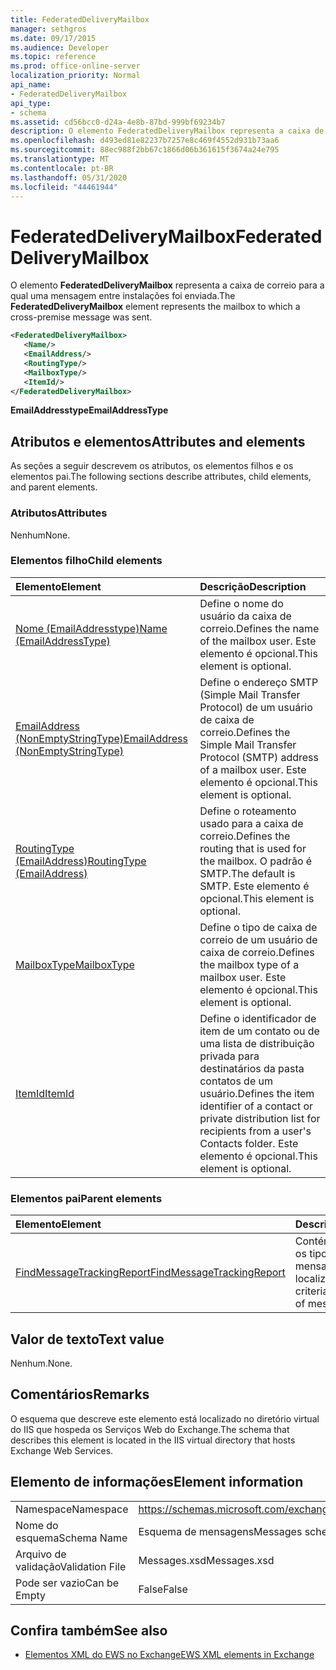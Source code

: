 ```yaml
---
title: FederatedDeliveryMailbox
manager: sethgros
ms.date: 09/17/2015
ms.audience: Developer
ms.topic: reference
ms.prod: office-online-server
localization_priority: Normal
api_name:
- FederatedDeliveryMailbox
api_type:
- schema
ms.assetid: cd56bcc0-d24a-4e8b-87bd-999bf69234b7
description: O elemento FederatedDeliveryMailbox representa a caixa de correio para a qual uma mensagem entre instalações foi enviada.
ms.openlocfilehash: d493ed81e82237b7257e8c469f4552d931b73aa6
ms.sourcegitcommit: 88ec988f2bb67c1866d06b361615f3674a24e795
ms.translationtype: MT
ms.contentlocale: pt-BR
ms.lasthandoff: 05/31/2020
ms.locfileid: "44461944"
---
```

# <a name="federateddeliverymailbox"></a><span data-ttu-id="1ec42-103">FederatedDeliveryMailbox</span><span class="sxs-lookup"><span data-stu-id="1ec42-103">FederatedDeliveryMailbox</span></span>

<span data-ttu-id="1ec42-104">O elemento **FederatedDeliveryMailbox** representa a caixa de correio para a qual uma mensagem entre instalações foi enviada.</span><span class="sxs-lookup"><span data-stu-id="1ec42-104">The **FederatedDeliveryMailbox** element represents the mailbox to which a cross-premise message was sent.</span></span> 
  
```XML
<FederatedDeliveryMailbox>
   <Name/>
   <EmailAddress/>
   <RoutingType/>
   <MailboxType/>
   <ItemId/>
</FederatedDeliveryMailbox>
```

 <span data-ttu-id="1ec42-105">**EmailAddresstype**</span><span class="sxs-lookup"><span data-stu-id="1ec42-105">**EmailAddressType**</span></span>
## <a name="attributes-and-elements"></a><span data-ttu-id="1ec42-106">Atributos e elementos</span><span class="sxs-lookup"><span data-stu-id="1ec42-106">Attributes and elements</span></span>

<span data-ttu-id="1ec42-107">As seções a seguir descrevem os atributos, os elementos filhos e os elementos pai.</span><span class="sxs-lookup"><span data-stu-id="1ec42-107">The following sections describe attributes, child elements, and parent elements.</span></span>
  
### <a name="attributes"></a><span data-ttu-id="1ec42-108">Atributos</span><span class="sxs-lookup"><span data-stu-id="1ec42-108">Attributes</span></span>

<span data-ttu-id="1ec42-109">Nenhum</span><span class="sxs-lookup"><span data-stu-id="1ec42-109">None.</span></span>
  
### <a name="child-elements"></a><span data-ttu-id="1ec42-110">Elementos filho</span><span class="sxs-lookup"><span data-stu-id="1ec42-110">Child elements</span></span>

|<span data-ttu-id="1ec42-111">**Elemento**</span><span class="sxs-lookup"><span data-stu-id="1ec42-111">**Element**</span></span>|<span data-ttu-id="1ec42-112">**Descrição**</span><span class="sxs-lookup"><span data-stu-id="1ec42-112">**Description**</span></span>|
|:-----|:-----|
|[<span data-ttu-id="1ec42-113">Nome (EmailAddresstype)</span><span class="sxs-lookup"><span data-stu-id="1ec42-113">Name (EmailAddressType)</span></span>](name-emailaddresstype.md) <br/> |<span data-ttu-id="1ec42-114">Define o nome do usuário da caixa de correio.</span><span class="sxs-lookup"><span data-stu-id="1ec42-114">Defines the name of the mailbox user.</span></span> <span data-ttu-id="1ec42-115">Este elemento é opcional.</span><span class="sxs-lookup"><span data-stu-id="1ec42-115">This element is optional.</span></span>  <br/> |
|[<span data-ttu-id="1ec42-116">EmailAddress (NonEmptyStringType)</span><span class="sxs-lookup"><span data-stu-id="1ec42-116">EmailAddress (NonEmptyStringType)</span></span>](emailaddress-nonemptystringtype.md) <br/> |<span data-ttu-id="1ec42-117">Define o endereço SMTP (Simple Mail Transfer Protocol) de um usuário de caixa de correio.</span><span class="sxs-lookup"><span data-stu-id="1ec42-117">Defines the Simple Mail Transfer Protocol (SMTP) address of a mailbox user.</span></span> <span data-ttu-id="1ec42-118">Este elemento é opcional.</span><span class="sxs-lookup"><span data-stu-id="1ec42-118">This element is optional.</span></span>  <br/> |
|[<span data-ttu-id="1ec42-119">RoutingType (EmailAddress)</span><span class="sxs-lookup"><span data-stu-id="1ec42-119">RoutingType (EmailAddress)</span></span>](routingtype-emailaddress.md) <br/> |<span data-ttu-id="1ec42-120">Define o roteamento usado para a caixa de correio.</span><span class="sxs-lookup"><span data-stu-id="1ec42-120">Defines the routing that is used for the mailbox.</span></span> <span data-ttu-id="1ec42-121">O padrão é SMTP.</span><span class="sxs-lookup"><span data-stu-id="1ec42-121">The default is SMTP.</span></span> <span data-ttu-id="1ec42-122">Este elemento é opcional.</span><span class="sxs-lookup"><span data-stu-id="1ec42-122">This element is optional.</span></span>  <br/> |
|[<span data-ttu-id="1ec42-123">MailboxType</span><span class="sxs-lookup"><span data-stu-id="1ec42-123">MailboxType</span></span>](mailboxtype.md) <br/> |<span data-ttu-id="1ec42-124">Define o tipo de caixa de correio de um usuário de caixa de correio.</span><span class="sxs-lookup"><span data-stu-id="1ec42-124">Defines the mailbox type of a mailbox user.</span></span> <span data-ttu-id="1ec42-125">Este elemento é opcional.</span><span class="sxs-lookup"><span data-stu-id="1ec42-125">This element is optional.</span></span>  <br/> |
|[<span data-ttu-id="1ec42-126">ItemId</span><span class="sxs-lookup"><span data-stu-id="1ec42-126">ItemId</span></span>](itemid.md) <br/> |<span data-ttu-id="1ec42-127">Define o identificador de item de um contato ou de uma lista de distribuição privada para destinatários da pasta contatos de um usuário.</span><span class="sxs-lookup"><span data-stu-id="1ec42-127">Defines the item identifier of a contact or private distribution list for recipients from a user's Contacts folder.</span></span> <span data-ttu-id="1ec42-128">Este elemento é opcional.</span><span class="sxs-lookup"><span data-stu-id="1ec42-128">This element is optional.</span></span>  <br/> |
   
### <a name="parent-elements"></a><span data-ttu-id="1ec42-129">Elementos pai</span><span class="sxs-lookup"><span data-stu-id="1ec42-129">Parent elements</span></span>

|<span data-ttu-id="1ec42-130">**Elemento**</span><span class="sxs-lookup"><span data-stu-id="1ec42-130">**Element**</span></span>|<span data-ttu-id="1ec42-131">**Descrição**</span><span class="sxs-lookup"><span data-stu-id="1ec42-131">**Description**</span></span>|
|:-----|:-----|
|[<span data-ttu-id="1ec42-132">FindMessageTrackingReport</span><span class="sxs-lookup"><span data-stu-id="1ec42-132">FindMessageTrackingReport</span></span>](findmessagetrackingreport.md) <br/> |<span data-ttu-id="1ec42-133">Contém critérios para os tipos de mensagens a serem localizados.</span><span class="sxs-lookup"><span data-stu-id="1ec42-133">Contains criteria for the types of messages to find.</span></span>  <br/> |
   
## <a name="text-value"></a><span data-ttu-id="1ec42-134">Valor de texto</span><span class="sxs-lookup"><span data-stu-id="1ec42-134">Text value</span></span>

<span data-ttu-id="1ec42-135">Nenhum.</span><span class="sxs-lookup"><span data-stu-id="1ec42-135">None.</span></span>
  
## <a name="remarks"></a><span data-ttu-id="1ec42-136">Comentários</span><span class="sxs-lookup"><span data-stu-id="1ec42-136">Remarks</span></span>

<span data-ttu-id="1ec42-137">O esquema que descreve este elemento está localizado no diretório virtual do IIS que hospeda os Serviços Web do Exchange.</span><span class="sxs-lookup"><span data-stu-id="1ec42-137">The schema that describes this element is located in the IIS virtual directory that hosts Exchange Web Services.</span></span>
  
## <a name="element-information"></a><span data-ttu-id="1ec42-138">Elemento de informações</span><span class="sxs-lookup"><span data-stu-id="1ec42-138">Element information</span></span>

|||
|:-----|:-----|
|<span data-ttu-id="1ec42-139">Namespace</span><span class="sxs-lookup"><span data-stu-id="1ec42-139">Namespace</span></span>  <br/> |https://schemas.microsoft.com/exchange/services/2006/messages  <br/> |
|<span data-ttu-id="1ec42-140">Nome do esquema</span><span class="sxs-lookup"><span data-stu-id="1ec42-140">Schema Name</span></span>  <br/> |<span data-ttu-id="1ec42-141">Esquema de mensagens</span><span class="sxs-lookup"><span data-stu-id="1ec42-141">Messages schema</span></span>  <br/> |
|<span data-ttu-id="1ec42-142">Arquivo de validação</span><span class="sxs-lookup"><span data-stu-id="1ec42-142">Validation File</span></span>  <br/> |<span data-ttu-id="1ec42-143">Messages.xsd</span><span class="sxs-lookup"><span data-stu-id="1ec42-143">Messages.xsd</span></span>  <br/> |
|<span data-ttu-id="1ec42-144">Pode ser vazio</span><span class="sxs-lookup"><span data-stu-id="1ec42-144">Can be Empty</span></span>  <br/> |<span data-ttu-id="1ec42-145">False</span><span class="sxs-lookup"><span data-stu-id="1ec42-145">False</span></span>  <br/> |
   
## <a name="see-also"></a><span data-ttu-id="1ec42-146">Confira também</span><span class="sxs-lookup"><span data-stu-id="1ec42-146">See also</span></span>



- [<span data-ttu-id="1ec42-147">Elementos XML do EWS no Exchange</span><span class="sxs-lookup"><span data-stu-id="1ec42-147">EWS XML elements in Exchange</span></span>](ews-xml-elements-in-exchange.md)

